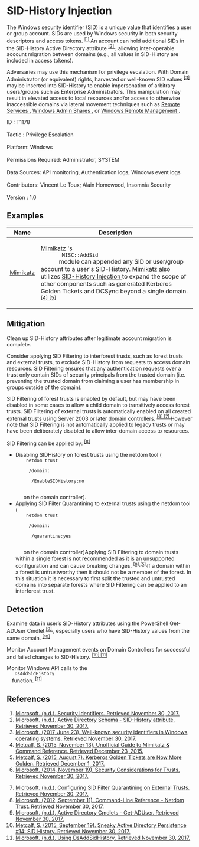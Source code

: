 <div class="container-fluid">
 <h1>
  SID-History Injection
 </h1>
 <div class="row">
  <div class="col-md-8 description-body">
   <p>
    The Windows security identifier (SID) is a unique value that identifies a user or group account. SIDs are used by Windows security in both security descriptors and access tokens.
    <span class="scite-citeref-number" data-reference="Microsoft SID" id="scite-ref-1-a">
     <sup>
      <a aria-describedby="qtip-0" data-hasqtip="0" href="https://msdn.microsoft.com/library/windows/desktop/aa379571.aspx" target="_blank">
       [1]
      </a>
     </sup>
    </span>
    An account can hold additional SIDs in the SID-History Active Directory attribute
    <span class="scite-citeref-number" data-reference="Microsoft SID-History Attribute" id="scite-ref-2-a">
     <sup>
      <a aria-describedby="qtip-1" data-hasqtip="1" href="https://msdn.microsoft.com/library/ms679833.aspx" target="_blank">
       [2]
      </a>
     </sup>
    </span>
    , allowing inter-operable account migration between domains (e.g., all values in SID-History are included in access tokens).
   </p>
   <p>
    Adversaries may use this mechanism for privilege escalation. With Domain Administrator (or equivalent) rights, harvested or well-known SID values
    <span class="scite-citeref-number" data-reference="Microsoft Well Known SIDs Jun 2017" id="scite-ref-3-a">
     <sup>
      <a aria-describedby="qtip-2" data-hasqtip="2" href="https://support.microsoft.com/help/243330/well-known-security-identifiers-in-windows-operating-systems" target="_blank">
       [3]
      </a>
     </sup>
    </span>
    may be inserted into SID-History to enable impersonation of arbitrary users/groups such as Enterprise Administrators. This manipulation may result in elevated access to local resources and/or access to otherwise inaccessible domains via lateral movement techniques such as
    <a href="https://attack.mitre.org/techniques/T1021">
     Remote Services
    </a>
    ,
    <a href="https://attack.mitre.org/techniques/T1077">
     Windows Admin Shares
    </a>
    , or
    <a href="https://attack.mitre.org/techniques/T1028">
     Windows Remote Management
    </a>
    .
   </p>
  </div>
  <div class="col-md-4">
   <div class="card">
    <div class="card-body">
     <div class="card-data">
      <span class="h5 card-title">
       ID
      </span>
      : T1178
      <br/>
      <br/>
     </div>
     <div class="card-data">
      <span class="h5 card-title">
      </span>
     </div>
     <div class="card-data">
      <span class="h5 card-title">
       Tactic
      </span>
      : Privilege Escalation
      <br/>
      <br/>
     </div>
     <div class="card-data">
      <span class="h5 card-title">
       Platform:
      </span>
      Windows
      <br/>
      <br/>
     </div>
     <div class="card-data">
      <span class="h5 card-title">
       Permissions Required:
      </span>
      Administrator, SYSTEM
      <br/>
      <br/>
     </div>
     <div class="card-data">
      <span class="h5 card-title">
      </span>
     </div>
     <div class="card-data">
      <span class="h5 card-title">
       Data Sources:
      </span>
      API monitoring, Authentication logs, Windows event logs
      <br/>
      <br/>
     </div>
     <div class="card-data">
      <span class="h5 card-title">
      </span>
     </div>
     <div class="card-data">
      <span class="h5 card-title">
      </span>
     </div>
     <div class="card-data">
      <span class="h5 card-title">
      </span>
     </div>
     <div class="card-data">
      <span class="h5 card-title">
      </span>
     </div>
     <div class="card-data">
      <span class="h5 card-title">
      </span>
     </div>
     <div class="card-data">
      <span class="h5 card-title">
       Contributors:
      </span>
      Vincent Le Toux; Alain Homewood, Insomnia Security
      <br/>
      <br/>
     </div>
     <div class="card-data">
      <span class="h5 card-title">
       Version
      </span>
      : 1.0
     </div>
    </div>
   </div>
  </div>
 </div>
 <h2 class="pt-3" id="examples">
  Examples
 </h2>
 <table class="table table-bordered table-light mt-2">
  <thead>
   <tr>
    <th scope="col">
     Name
    </th>
    <th scope="col">
     Description
    </th>
   </tr>
  </thead>
  <tbody class="bg-white">
   <tr>
    <td>
     <a href="https://attack.mitre.org/software/S0002">
      Mimikatz
     </a>
    </td>
    <td>
     <p>
      <a href="https://attack.mitre.org/software/S0002">
       Mimikatz
      </a>
      's
      <code>
       MISC::AddSid
      </code>
      module can appended any SID or user/group account to a user's SID-History.
      <a href="https://attack.mitre.org/software/S0002">
       Mimikatz
      </a>
      also utilizes
      <a href="https://attack.mitre.org/techniques/T1178">
       SID-History Injection
      </a>
      to expand the scope of other components such as generated Kerberos Golden Tickets and DCSync beyond a single domain.
      <span class="scite-citeref-number" data-reference="Adsecurity Mimikatz Guide" id="scite-ref-4-a" onclick="scrollToRef('scite-4')">
       <sup>
        <a aria-describedby="qtip-3" data-hasqtip="3" href="https://adsecurity.org/?page_id=1821" target="_blank">
         [4]
        </a>
       </sup>
      </span>
      <span class="scite-citeref-number" data-reference="AdSecurity Kerberos GT Aug 2015" id="scite-ref-5-a" onclick="scrollToRef('scite-5')">
       <sup>
        <a aria-describedby="qtip-4" data-hasqtip="4" href="https://adsecurity.org/?p=1640" target="_blank">
         [5]
        </a>
       </sup>
      </span>
     </p>
    </td>
   </tr>
  </tbody>
 </table>
 <h2 class="pt-3" id="mitigation">
  Mitigation
 </h2>
 <p>
  Clean up SID-History attributes after legitimate account migration is complete.
 </p>
 <p>
  Consider applying SID Filtering to interforest trusts, such as forest trusts and external trusts, to exclude SID-History from requests to access domain resources. SID Filtering ensures that any authentication requests over a trust only contain SIDs of security principals from the trusted domain (i.e. preventing the trusted domain from claiming a user has membership in groups outside of the domain).
 </p>
 <p>
  SID Filtering of forest trusts is enabled by default, but may have been disabled in some cases to allow a child domain to transitively access forest trusts. SID Filtering of external trusts is automatically enabled on all created external trusts using Server 2003 or later domain controllers.
  <span class="scite-citeref-number" data-reference="Microsoft Trust Considerations Nov 2014" id="scite-ref-6-a">
   <sup>
    <a aria-describedby="qtip-5" data-hasqtip="5" href="https://technet.microsoft.com/library/cc755321.aspx" target="_blank">
     [6]
    </a>
   </sup>
  </span>
  <span class="scite-citeref-number" data-reference="Microsoft SID Filtering Quarantining Jan 2009" id="scite-ref-7-a">
   <sup>
    <a aria-describedby="qtip-6" data-hasqtip="6" href="https://technet.microsoft.com/library/cc794757.aspx" target="_blank">
     [7]
    </a>
   </sup>
  </span>
  However note that SID Filtering is not automatically applied to legacy trusts or may have been deliberately disabled to allow inter-domain access to resources.
 </p>
 <p>
  SID Filtering can be applied by:
  <span class="scite-citeref-number" data-reference="Microsoft Netdom Trust Sept 2012" id="scite-ref-8-a">
   <sup>
    <a aria-describedby="qtip-7" data-hasqtip="7" href="https://technet.microsoft.com/library/cc835085.aspx" target="_blank">
     [8]
    </a>
   </sup>
  </span>
 </p>
 <ul>
  <li>
   Disabling SIDHistory on forest trusts using the netdom tool (
   <code>
    netdom trust
    <trustingdomainname>
     /domain:
     <trusteddomainname>
      /EnableSIDHistory:no
     </trusteddomainname>
    </trustingdomainname>
   </code>
   on the domain controller).
  </li>
  <li>
   Applying SID Filter Quarantining to external trusts using the netdom tool (
   <code>
    netdom trust
    <trustingdomainname>
     /domain:
     <trusteddomainname>
      /quarantine:yes
     </trusteddomainname>
    </trustingdomainname>
   </code>
   on the domain controller)Applying SID Filtering to domain trusts within a single forest is not recommended as it is an unsupported configuration and can cause breaking changes.
   <span class="scite-citeref-number" data-reference="Microsoft Netdom Trust Sept 2012" id="scite-ref-8-a">
    <sup>
     <a aria-describedby="qtip-7" data-hasqtip="7" href="https://technet.microsoft.com/library/cc835085.aspx" target="_blank">
      [8]
     </a>
    </sup>
   </span>
   <span class="scite-citeref-number" data-reference="AdSecurity Kerberos GT Aug 2015" id="scite-ref-5-a">
    <sup>
     <a aria-describedby="qtip-4" data-hasqtip="4" href="https://adsecurity.org/?p=1640" target="_blank">
      [5]
     </a>
    </sup>
   </span>
   If a domain within a forest is untrustworthy then it should not be a member of the forest. In this situation it is necessary to first split the trusted and untrusted domains into separate forests where SID Filtering can be applied to an interforest trust.
  </li>
 </ul>
 <h2 class="pt-3" id="detection">
  Detection
 </h2>
 <p>
  Examine data in user’s SID-History attributes using the PowerShell Get-ADUser Cmdlet
  <span class="scite-citeref-number" data-reference="Microsoft Get-ADUser" id="scite-ref-9-a">
   <sup>
    <a aria-describedby="qtip-8" data-hasqtip="8" href="https://technet.microsoft.com/library/ee617241.aspx" target="_blank">
     [9]
    </a>
   </sup>
  </span>
  , especially users who have SID-History values from the same domain.
  <span class="scite-citeref-number" data-reference="AdSecurity SID History Sept 2015" id="scite-ref-10-a">
   <sup>
    <a aria-describedby="qtip-9" data-hasqtip="9" href="https://adsecurity.org/?p=1772" target="_blank">
     [10]
    </a>
   </sup>
  </span>
 </p>
 <p>
  Monitor Account Management events on Domain Controllers for successful and failed changes to SID-History.
  <span class="scite-citeref-number" data-reference="AdSecurity SID History Sept 2015" id="scite-ref-10-a">
   <sup>
    <a aria-describedby="qtip-9" data-hasqtip="9" href="https://adsecurity.org/?p=1772" target="_blank">
     [10]
    </a>
   </sup>
  </span>
  <span class="scite-citeref-number" data-reference="Microsoft DsAddSidHistory" id="scite-ref-11-a">
   <sup>
    <a aria-describedby="qtip-10" data-hasqtip="10" href="https://msdn.microsoft.com/library/ms677982.aspx" target="_blank">
     [11]
    </a>
   </sup>
  </span>
 </p>
 <p>
  Monitor Windows API calls to the
  <code>
   DsAddSidHistory
  </code>
  function.
  <span class="scite-citeref-number" data-reference="Microsoft DsAddSidHistory" id="scite-ref-11-a">
   <sup>
    <a aria-describedby="qtip-10" data-hasqtip="10" href="https://msdn.microsoft.com/library/ms677982.aspx" target="_blank">
     [11]
    </a>
   </sup>
  </span>
 </p>
 <h2 class="pt-3" id="references">
  References
 </h2>
 <div class="row">
  <div class="col">
   <ol>
    <li>
     <span class="scite-citation" id="scite-1">
      <span class="scite-citation-text">
       <a class="external text" href="https://msdn.microsoft.com/library/windows/desktop/aa379571.aspx" name="scite-1" rel="nofollow" target="_blank">
        Microsoft. (n.d.). Security Identifiers. Retrieved November 30, 2017.
       </a>
      </span>
     </span>
    </li>
    <li>
     <span class="scite-citation" id="scite-2">
      <span class="scite-citation-text">
       <a class="external text" href="https://msdn.microsoft.com/library/ms679833.aspx" name="scite-2" rel="nofollow" target="_blank">
        Microsoft. (n.d.). Active Directory Schema - SID-History attribute. Retrieved November 30, 2017.
       </a>
      </span>
     </span>
    </li>
    <li>
     <span class="scite-citation" id="scite-3">
      <span class="scite-citation-text">
       <a class="external text" href="https://support.microsoft.com/help/243330/well-known-security-identifiers-in-windows-operating-systems" name="scite-3" rel="nofollow" target="_blank">
        Microsoft. (2017, June 23). Well-known security identifiers in Windows operating systems. Retrieved November 30, 2017.
       </a>
      </span>
     </span>
    </li>
    <li>
     <span class="scite-citation" id="scite-4">
      <span class="scite-citation-text">
       <a class="external text" href="https://adsecurity.org/?page_id=1821" name="scite-4" rel="nofollow" target="_blank">
        Metcalf, S. (2015, November 13). Unofficial Guide to Mimikatz &amp; Command Reference. Retrieved December 23, 2015.
       </a>
      </span>
     </span>
    </li>
    <li>
     <span class="scite-citation" id="scite-5">
      <span class="scite-citation-text">
       <a class="external text" href="https://adsecurity.org/?p=1640" name="scite-5" rel="nofollow" target="_blank">
        Metcalf, S. (2015, August 7). Kerberos Golden Tickets are Now More Golden. Retrieved December 1, 2017.
       </a>
      </span>
     </span>
    </li>
    <li>
     <span class="scite-citation" id="scite-6">
      <span class="scite-citation-text">
       <a class="external text" href="https://technet.microsoft.com/library/cc755321.aspx" name="scite-6" rel="nofollow" target="_blank">
        Microsoft. (2014, November 19). Security Considerations for Trusts. Retrieved November 30, 2017.
       </a>
      </span>
     </span>
    </li>
   </ol>
  </div>
  <div class="col">
   <ol start="7.5">
    <li>
     <span class="scite-citation" id="scite-7">
      <span class="scite-citation-text">
       <a class="external text" href="https://technet.microsoft.com/library/cc794757.aspx" name="scite-7" rel="nofollow" target="_blank">
        Microsoft. (n.d.). Configuring SID Filter Quarantining on External Trusts. Retrieved November 30, 2017.
       </a>
      </span>
     </span>
    </li>
    <li>
     <span class="scite-citation" id="scite-8">
      <span class="scite-citation-text">
       <a class="external text" href="https://technet.microsoft.com/library/cc835085.aspx" name="scite-8" rel="nofollow" target="_blank">
        Microsoft. (2012, September 11). Command-Line Reference - Netdom Trust. Retrieved November 30, 2017.
       </a>
      </span>
     </span>
    </li>
    <li>
     <span class="scite-citation" id="scite-9">
      <span class="scite-citation-text">
       <a class="external text" href="https://technet.microsoft.com/library/ee617241.aspx" name="scite-9" rel="nofollow" target="_blank">
        Microsoft. (n.d.). Active Directory Cmdlets - Get-ADUser. Retrieved November 30, 2017.
       </a>
      </span>
     </span>
    </li>
    <li>
     <span class="scite-citation" id="scite-10">
      <span class="scite-citation-text">
       <a class="external text" href="https://adsecurity.org/?p=1772" name="scite-10" rel="nofollow" target="_blank">
        Metcalf, S. (2015, September 19). Sneaky Active Directory Persistence #14: SID History. Retrieved November 30, 2017.
       </a>
      </span>
     </span>
    </li>
    <li>
     <span class="scite-citation" id="scite-11">
      <span class="scite-citation-text">
       <a class="external text" href="https://msdn.microsoft.com/library/ms677982.aspx" name="scite-11" rel="nofollow" target="_blank">
        Microsoft. (n.d.). Using DsAddSidHistory. Retrieved November 30, 2017.
       </a>
      </span>
     </span>
    </li>
   </ol>
  </div>
 </div>
</div>
